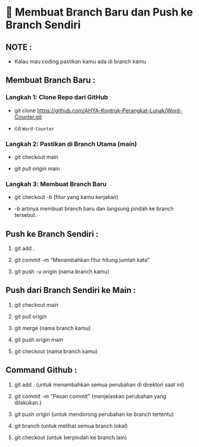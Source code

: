 
# **📖 Membuat Branch Baru dan Push ke Branch Sendiri**

## **NOTE :**
* Kalau mau coding pastikan kamu ada di branch kamu

## **Membuat Branch Baru :**

### **Langkah 1: Clone Repo dari GitHub**

* git clone https://github.com/AHYA-Kontruk-Perangkat-Lunak/Word-Counter.git

* cd `Word-Counter`

### **Langkah 2: Pastikan di Branch Utama (main)**

* git checkout main

* git pull origin main

### **Langkah 3: Membuat Branch Baru**

* git checkout -b (fitur yang kamu kerjakan)

* -b artinya membuat branch baru dan langsung pindah ke branch tersebut.

## **Push ke Branch Sendiri :**
1. git add .

2. git commit -m "Menambahkan fitur hitung jumlah kata"

3. git push -u origin (nama branch kamu)

## **Push dari Branch Sendiri ke Main :**
1. git checkout main

2. git pull origin

3. git merge (nama branch kamu)

4. git push origin main

5. git checkout (nama branch kamu)

## **Command Github :**

1. git add . (untuk menambahkan semua perubahan di direktori saat ini)

2. git commit -m "Pesan commit" (menjelaskan perubahan yang dilakukan.)

3. git push origin <branch-name> (untuk mendorong perubahan ke branch tertentu)

4. git branch (untuk melihat semua branch lokal)

5. git checkout <branch-name> (untuk berpindah ke branch lain)
